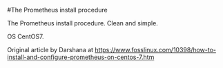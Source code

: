 #The Prometheus install procedure

The Prometheus install procedure. Clean and simple.

OS CentOS7.

Original article by Darshana at https://www.fosslinux.com/10398/how-to-install-and-configure-prometheus-on-centos-7.htm
